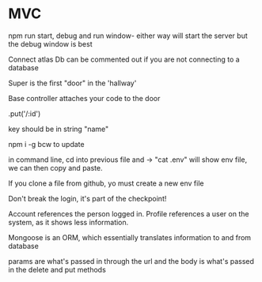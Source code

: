 # MVC
npm run start, debug and run window- either way will start the server but the debug window is best

Connect atlas Db can be commented out if you are not connecting to a database

Super is the first "door" in the 'hallway'

Base controller attaches your code to the door

.put('/:id')

key should be in string "name"

npm i -g bcw to update

in command line, cd into previous file and -> "cat .env" will show env file, we can then copy and paste.

If you clone a file from github, yo must create a new env file

Don't break the login, it's part of the checkpoint!

Account references the person logged in. Profile references a user on the system, as it shows less information.

Mongoose is an ORM, which essentially translates information to and from database

params are what's passed in through the url and the body is what's passed in the delete and put methods